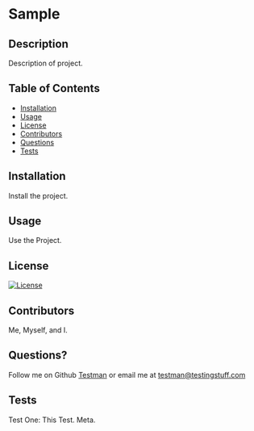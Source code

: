# Sample

  ## Description

  Description of project.

  ## Table of Contents

  * [Installation](#installation)
  * [Usage](#usage)
  * [License](#license)
  * [Contributors](#contributors)
  * [Questions](#questions?)
  * [Tests](#tests)

  ## Installation

  Install the project.

  ## Usage

  Use the Project.

  ## License

  [![License](https://img.shields.io/badge/License-GPLv3-blue.svg)]()

  ## Contributors

  Me, Myself, and I.

  ## Questions?
  Follow me on Github
  [Testman](Testman.github.com) 
  or 
  email me at testman@testingstuff.com

  ## Tests

  Test One:  This Test.  Meta.

